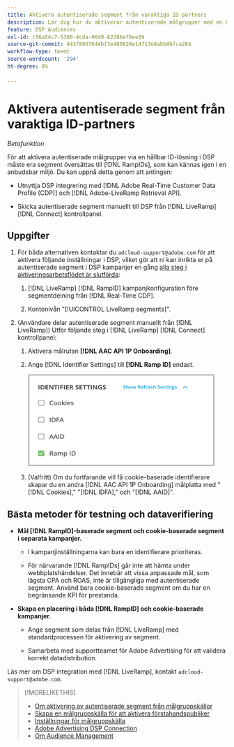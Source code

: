 ```yaml
---
title: Aktivera autentiserade segment från varaktiga ID-partners
description: Lär dig hur du aktiverar autentiserade målgrupper med en hållbar ID-lösning.
feature: DSP Audiences
exl-id: c56a54c7-5300-4cda-96d0-82d86e76ee39
source-git-commit: 443f8907644bf3e480626e14713e8abb9bfca284
workflow-type: tm+mt
source-wordcount: '294'
ht-degree: 0%

---
```


# Aktivera autentiserade segment från varaktiga ID-partners

*Betafunktion*

För att aktivera autentiserade målgrupper via en hållbar ID-lösning i DSP måste era segment översättas till [!DNL RampIDs], som kan kännas igen i en anbudsbar miljö. Du kan uppnå detta genom att antingen:

* Utnyttja DSP integrering med [!DNL Adobe Real-Time Customer Data Profile (CDP)] och [!DNL Adobe-LiveRamp Retrieval API].

* Skicka autentiserade segment manuellt till DSP från [!DNL LiveRamp] [!DNL Connect] kontrollpanel.

## Uppgifter

1. För båda alternativen kontaktar du `adcloud-support@adobe.com` för att aktivera följande inställningar i DSP, vilket gör att ni kan inrikta er på autentiserade segment i DSP kampanjer en gång [alla steg i aktiveringsarbetsflödet är slutförda](source-about.md#workflow-sources):

   1. [!DNL LiveRamp] [!DNL RampID] kampanjkonfiguration före segmentdelning från [!DNL Real-Time CDP].

   1. Kontonivån &quot;[!UICONTROL LiveRamp segments]&quot;.

1. (Användare delar autentiserade segment manuellt från [!DNL LiveRamp]) Utför följande steg i [!DNL LiveRamp] [!DNL Connect] kontrollpanel:

   1. Aktivera målrutan **[!DNL AAC API 1P Onboarding]**.

   1. Ange [!DNL Identifier Settings] till **[!DNL Ramp ID]** endast.

      ![Identifieringsinställningar](/help/dsp/assets/liveramp-tile-settings.png)

   1. (Valfritt) Om du fortfarande vill få cookie-baserade identifierare skapar du en andra [!DNL AAC API 1P Onboarding] målplatta med &quot;[!DNL Cookies],&quot; &quot;[!DNL IDFA],&quot; och &quot;[!DNL AAID]&quot;.

## Bästa metoder för testning och dataverifiering

* **Mål [!DNL RampID]-baserade segment och cookie-baserade segment i separata kampanjer.**

   * I kampanjinställningarna kan bara en identifierare prioriteras.

   * För närvarande [!DNL RampIDs] går inte att hämta under webbplatshändelser. Det innebär att vissa anpassade mål, som lägsta CPA och ROAS, inte är tillgängliga med autentiserade segment. Använd bara cookie-baserade segment om du har en begränsande KPI för prestanda.

* **Skapa en placering i båda [!DNL RampID] och cookie-baserade kampanjer.**

   * Ange segment som delas från [!DNL LiveRamp] med standardprocessen för aktivering av segment.

   * Samarbeta med supportteamet för Adobe Advertising för att validera korrekt datadistribution.

Läs mer om DSP integration med [!DNL LiveRamp], kontakt `adcloud-support@adobe.com`.

>[!MORELIKETHIS]
>
>* [Om aktivering av autentiserade segment från målgruppskällor](source-about.md)
>* [Skapa en målgruppskälla för att aktivera förstahandspubliker](source-create.md)
>* [Inställningar för målgruppskälla](source-settings.md)
>* [Adobe Advertising DSP Connection](https://experienceleague.adobe.com/docs/experience-platform/destinations/catalog/advertising/adobe-advertising-connection.html)
>* [Om Audience Management](/help/dsp/audiences/audience-about.md)

